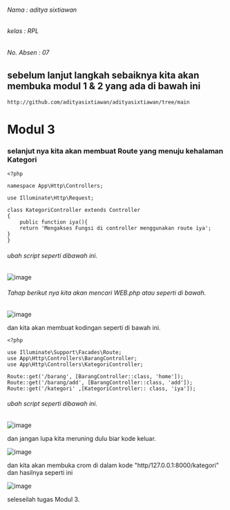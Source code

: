 ###### Nama : aditya sixtiawan
###### kelas : RPL
###### No. Absen : 07
## sebelum lanjut langkah sebaiknya kita akan membuka  modul 1 & 2 yang ada di bawah ini
```
http://github.com/adityasixtiawan/adityasixtiawan/tree/main
```
# Modul 3
### selanjut nya kita akan membuat Route yang menuju kehalaman Kategori
```
<?php

namespace App\Http\Controllers;

use Illuminate\Http\Request;

class KategoriController extends Controller
{
    public function iya(){
    return 'Mengakses Fungsi di controller menggunakan route iya';
}
}
```

###### ubah script seperti dibawah ini.


![image](https://user-images.githubusercontent.com/109930652/182097015-949c4f12-6d51-474d-ad6d-9b4309378507.png)

###### Tahap berikut nya kita akan mencari WEB.php atau seperti di bawah.
![image](https://user-images.githubusercontent.com/109930652/182100029-b833a634-3783-446a-9dbb-4216c529d43e.png)

dan kita akan membuat kodingan seperti di bawah ini.
```
<?php

use Illuminate\Support\Facades\Route;
use App\Http\Controllers\BarangController;
use App\Http\Controllers\KategoriController;

Route::get('/barang', [BarangController::class, 'home']);
Route::get('/barang/add', [BarangController::class, 'add']);
Route::get('/kategori' ,[KategoriController:: class, 'iya']);
```
###### ubah script seperti dibawah ini.
![image](https://user-images.githubusercontent.com/109930652/182100711-fe40d6df-86d3-41d3-b5e0-80e8297ef351.png)

dan jangan lupa kita meruning dulu biar kode keluar.

![image](https://user-images.githubusercontent.com/109930652/182102093-dd7025aa-ad2c-4fa8-b079-ce99d6fbf119.png)

dan kita akan membuka crom di dalam kode "http/127.0.0.1:8000/kategori"
dan hasilnya seperti ini

![image](https://user-images.githubusercontent.com/109930652/182102795-80056910-0f18-453d-b143-fed93b53fbe9.png)

seleseilah tugas Modul 3.
